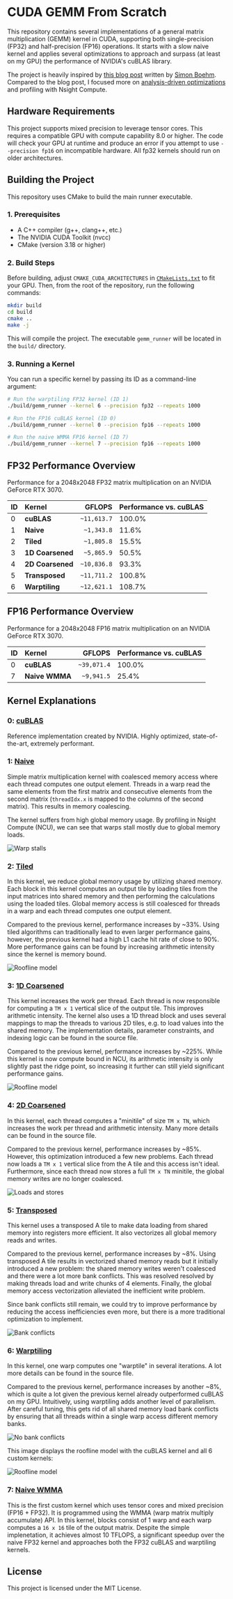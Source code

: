 # CUDA GEMM From Scratch

This repository contains several implementations of a general matrix multiplication (GEMM) kernel in CUDA, supporting both single-precision (FP32) and half-precision (FP16) operations.
It starts with a slow naive kernel and applies several optimizations to approach and surpass (at least on my GPU) the performance of NVIDIA's cuBLAS library.

The project is heavily inspired by [this blog post](https://siboehm.com/articles/22/CUDA-MMM) written by [Simon Boehm](https://siboehm.com/). Compared to the blog post, I focused more on [analysis-driven optimizations](https://developer.nvidia.com/blog/analysis-driven-optimization-preparing-for-analysis-with-nvidia-nsight-compute-part-1/) and profiling with Nsight Compute.

## Hardware Requirements

This project supports mixed precision to leverage tensor cores.
This requires a compatible GPU with compute capability 8.0 or higher.
The code will check your GPU at runtime and produce an error if you attempt to use `--precision fp16` on incompatible hardware.
All fp32 kernels should run on older architectures.

## Building the Project

This repository uses CMake to build the main runner executable.

### 1. Prerequisites

- A C++ compiler (g++, clang++, etc.)
- The NVIDIA CUDA Toolkit (nvcc)
- CMake (version 3.18 or higher)

### 2. Build Steps

Before building, adjust `CMAKE_CUDA_ARCHITECTURES` in [`CMakeLists.txt`](./CMakeLists.txt) to fit your GPU. Then, from the root of the repository, run the following commands:

```bash
mkdir build
cd build
cmake ..
make -j
```

This will compile the project. The executable `gemm_runner` will be located in the `build/` directory.

### 3. Running a Kernel

You can run a specific kernel by passing its ID as a command-line argument:

```bash
# Run the warptiling FP32 kernel (ID 1)
./build/gemm_runner --kernel 6 --precision fp32 --repeats 1000

# Run the FP16 cuBLAS kernel (ID 0)
./build/gemm_runner --kernel 0 --precision fp16 --repeats 1000

# Run the naive WMMA FP16 kernel (ID 7)
./build/gemm_runner --kernel 7 --precision fp16 --repeats 1000
```

## FP32 Performance Overview

Performance for a 2048x2048 FP32 matrix multiplication on an NVIDIA GeForce RTX 3070.

| ID  | Kernel           |      GFLOPS | Performance vs. cuBLAS |
| --- | :--------------- | ----------: | :--------------------- |
| 0   | **cuBLAS**       | `~11,613.7` | 100.0%                 |
| 1   | **Naive**        |  `~1,343.8` | 11.6%                  |
| 2   | **Tiled**        |  `~1,805.8` | 15.5%                  |
| 3   | **1D Coarsened** |  `~5,865.9` | 50.5%                  |
| 4   | **2D Coarsened** | `~10,836.8` | 93.3%                  |
| 5   | **Transposed**   | `~11,711.2` | 100.8%                 |
| 6   | **Warptiling**   | `~12,621.1` | 108.7%                 |

## FP16 Performance Overview

Performance for a 2048x2048 FP16 matrix multiplication on an NVIDIA GeForce RTX 3070.

| ID  | Kernel         |      GFLOPS | Performance vs. cuBLAS |
| --- | :------------- | ----------: | :--------------------- |
| 0   | **cuBLAS**     | `~39,071.4` | 100.0%                 |
| 7   | **Naive WMMA** |  `~9,941.5` | 25.4%                  |

## Kernel Explanations

### 0: [cuBLAS](./src/kernels/00_cublas.cuh)

Reference implementation created by NVIDIA. Highly optimized, state-of-the-art, extremely performant.

### 1: [Naive](./src/kernels/01_naive.cuh)

Simple matrix multiplication kernel with coalesced memory access where each thread computes one output element. Threads in a warp read the same elements from the first matrix and consecutive elements from the second matrix (`threadIdx.x` is mapped to the columns of the second matrix). This results in memory coalescing.

The kernel suffers from high global memory usage. By profiling in Nsight Compute (NCU), we can see that warps stall mostly due to global memory loads.

![Warp stalls](./profiling/01_warp_stalls.png)

### 2: [Tiled](./src/kernels/02_tiled.cuh)

In this kernel, we reduce global memory usage by utilizing shared memory. Each block in this kernel computes an output tile by loading tiles from the input matrices into shared memory and then performing the calculations using the loaded tiles. Global memory access is still coalesced for threads in a warp and each thread computes one output element.

Compared to the previous kernel, performance increases by ~33%. Using tiled algorithms can traditionally lead to even larger performance gains, however, the previous kernel had a high L1 cache hit rate of close to 90%. More performance gains can be found by increasing arithmetic intensity since the kernel is memory bound.

![Roofline model](./profiling/02_roofline.png)

### 3: [1D Coarsened](./src/kernels/03_1D_coarsened.cuh)

This kernel increases the work per thread. Each thread is now responsible for computing a `TM x 1` vertical slice of the output tile. This improves arithmetic intensity. The kernel also uses a 1D thread block and uses several mappings to map the threads to various 2D tiles, e.g. to load values into the shared memory. The implementation details, parameter constraints, and indexing logic can be found in the source file.

Compared to the previous kernel, performance increases by ~225%. While this kernel is now compute bound in NCU, its arithmetic intensity is only slightly past the ridge point, so increasing it further can still yield significant performance gains.

![Roofline model](./profiling/03_roofline.png)

### 4: [2D Coarsened](./src/kernels/04_2D_coarsened.cuh)

In this kernel, each thread computes a "minitile" of size `TM x TN`, which increases the work per thread and arithmetic intensity. Many more details can be found in the source file.

Compared to the previous kernel, performance increases by ~85%. However, this optimization introduced a few new problems. Each thread now loads a `TM x 1` vertical slice from the A tile and this access isn't ideal. Furthermore, since each thread now stores a full `TM x TN` minitile, the global memory writes are no longer coalesced.

![Loads and stores](./profiling/04_loads_stores.png)

### 5: [Transposed](./src/kernels/05_transposed.cuh)

This kernel uses a transposed A tile to make data loading from shared memory into registers more efficient. It also vectorizes all global memory reads and writes.

Compared to the previous kernel, performance increases by ~8%. Using transposed A tile results in vectorized shared memory reads but it initially introduced a new problem: the shared memory writes weren't coalesced and there were a lot more bank conflicts. This was resolved resolved by making threads load and write chunks of 4 elements. Finally, the global memory access vectorization alleviated the inefficient write problem.

Since bank conflicts still remain, we could try to improve performance by reducing the access inefficiencies even more, but there is a more traditional optimization to implement.

![Bank conflicts](./profiling/05_bank_conflicts.png)

### 6: [Warptiling](./src/kernels/06_warptiling.cuh)

In this kernel, one warp computes one "warptile" in several iterations. A lot more details can be found in the source file.

Compared to the previous kernel, performance increases by another ~8%, which is quite a lot given the previous kernel already outperformed cuBLAS on my GPU. Intuitively, using warptiling adds another level of parallelism. After careful tuning, this gets rid of all shared memory load bank conflicts by ensuring that all threads within a single warp access different memory banks.

![No bank conflicts](./profiling/06_no_bank_conflicts.png)

This image displays the roofline model with the cuBLAS kernel and all 6 custom kernels:

![Roofline model](./profiling/combined_roofline.png)

### 7: [Naive WMMA](./src/kernels/07_naive_wmma.cuh)

This is the first custom kernel which uses tensor cores and mixed precision (FP16 + FP32). It is programmed using the WMMA (warp matrix multiply accumulate) API. In this kernel, blocks consist of 1 warp and each warp computes a `16 x 16` tile of the output matrix. Despite the simple implenetation, it achieves almost 10 TFLOPS, a significant speedup over the naive FP32 kernel and approaches both the FP32 cuBLAS and warptiling kernels.

## License

This project is licensed under the MIT License.
